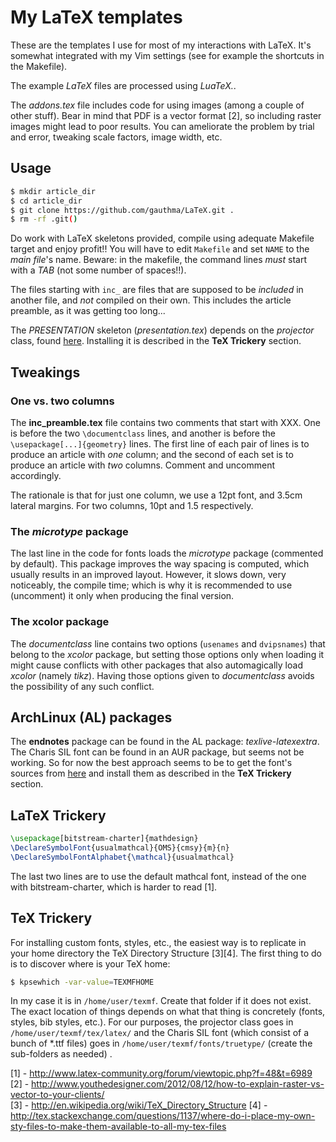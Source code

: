 My LaTeX templates 
===

These are the templates I use for most of my interactions with
LaTeX. It's somewhat integrated with my Vim settings (see for
example the shortcuts in the Makefile).

The example *LaTeX* files are processed using *LuaTeX.*.

The *addons.tex* file includes code for using images (among a couple
of other stuff). Bear in mind that PDF is a vector format [2], so
including raster images might lead to poor results. You can
ameliorate the problem by trial and error, tweaking scale factors,
image width, etc. 

Usage 
---

```bash
$ mkdir article_dir
$ cd article_dir
$ git clone https://github.com/gauthma/LaTeX.git .
$ rm -rf .git()
```

Do work with LaTeX skeletons provided, compile using adequate
Makefile target and enjoy profit!! You will have to edit `Makefile`
and set `NAME` to the *main file*'s name. Beware: in the makefile,
the command lines *must* start with a *TAB* (not some number of
spaces!!).

The files starting with `inc_` are files that are supposed to be
*included* in another file, and *not* compiled on their own. This
includes the article preamble, as it was getting too long...

The *PRESENTATION* skeleton (*presentation.tex*) depends on the
*projector* class, found [here](http://www.shoup.net/projector/).
Installing it is described in the __TeX Trickery__ section.

Tweakings
---

### One vs. two columns  

The **inc_preamble.tex** file contains two comments that start
with XXX. One is before the two `\documentclass` lines, and another
is before the `\usepackage[...]{geometry}` lines. The first line of
each pair of lines is to produce an article with *one* column; and
the second of each set is to produce an article with *two* columns.
Comment and uncomment accordingly.

The rationale is that for just one column, we use a 12pt font, and
3.5cm lateral margins. For two columns, 10pt and 1.5 respectively.

### The *microtype* package

The last line in the code for fonts loads the *microtype* package
(commented by default). This package improves the way spacing is
computed, which usually results in an improved layout. However, it
slows down, very noticeably, the compile time; which is why it is
recommended to use (uncomment) it only when producing the final
version.

### The xcolor package

The *documentclass* line contains two options (`usenames` and
`dvipsnames`) that belong to the *xcolor* package, but setting those
options only when loading it might cause conflicts with other
packages that also automagically load *xcolor* (namely *tikz*).
Having those options given to *documentclass* avoids the possibility
of any such conflict.

ArchLinux (AL) packages 
---

The __endnotes__ package can be found in the AL package:
*texlive-latexextra*. The Charis SIL font can be found in an AUR
package, but seems not be working. So for now the best approach
seems to be to get the font's sources from
[here](http://scripts.sil.org/cms/scripts/page.php?item_id=CharisSIL_download#b3a62bff)
and install them as described in the __TeX Trickery__ section.

LaTeX Trickery
---

```tex
\usepackage[bitstream-charter]{mathdesign}
\DeclareSymbolFont{usualmathcal}{OMS}{cmsy}{m}{n}
\DeclareSymbolFontAlphabet{\mathcal}{usualmathcal} 
```

The last two lines are to use the default mathcal font, instead of
the one with bitstream-charter, which is harder to read [1].

TeX Trickery
---
For installing custom fonts, styles, etc., the easiest way is to replicate in
your home directory the TeX Directory Structure [3][4]. The first thing to do is
to discover where is your TeX home:

```bash
$ kpsewhich -var-value=TEXMFHOME
```

In my case it is in `/home/user/texmf`. Create that folder if it does not
exist. The exact location of things depends on what that thing is concretely
(fonts, styles, bib styles, etc.). For our purposes, the projector class goes
in `/home/user/texmf/tex/latex/` and the Charis SIL font (which consist of a
bunch of \*.ttf files) goes in `/home/user/texmf/fonts/truetype/` (create the
sub-folders as needed) .

[1] - http://www.latex-community.org/forum/viewtopic.php?f=48&t=6989   
[2] - http://www.youthedesigner.com/2012/08/12/how-to-explain-raster-vs-vector-to-your-clients/   
[3] - http://en.wikipedia.org/wiki/TeX_Directory_Structure
[4] - http://tex.stackexchange.com/questions/1137/where-do-i-place-my-own-sty-files-to-make-them-available-to-all-my-tex-files
